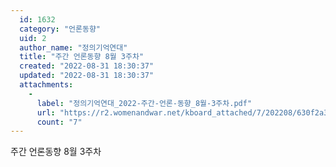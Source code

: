 ```yaml
---
  id: 1632
  category: "언론동향"
  uid: 2
  author_name: "정의기억연대"
  title: "주간 언론동향 8월 3주차"
  created: "2022-08-31 18:30:37"
  updated: "2022-08-31 18:30:37"
  attachments: 
    - 
      label: "정의기억연대_2022-주간-언론-동향_8월-3주차.pdf"
      url: "https://r2.womenandwar.net/kboard_attached/7/202208/630f2a3d8aed95549871.pdf"
      count: "7"
---
```

주간 언론동향 8월 3주차